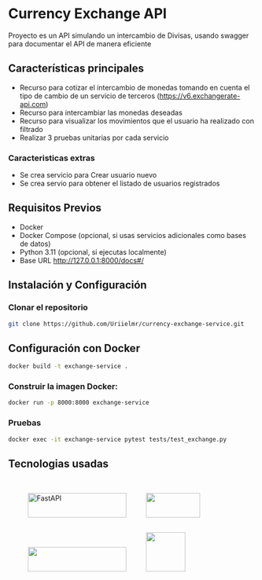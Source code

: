 # Currency Exchange API

Proyecto es un API simulando un intercambio de Divisas, usando swagger para documentar el API de manera eficiente

## Características principales

* Recurso para cotizar el intercambio de monedas tomando en cuenta el tipo de cambio de un servicio de terceros (https://v6.exchangerate-api.com) 
* Recurso para intercambiar las monedas deseadas 
* Recurso para visualizar los movimientos que el usuario ha realizado con filtrado 
* Realizar 3 pruebas unitarias por cada servicio 

### Caracteristicas extras

* Se crea servicio para Crear usuario nuevo
* Se crea servio para obtener el listado de usuarios registrados

## Requisitos Previos

- Docker
- Docker Compose (opcional, si usas servicios adicionales como bases de datos)
- Python 3.11 (opcional, si ejecutas localmente)
- Base URL http://127.0.0.1:8000/docs#/


## Instalación y Configuración

### Clonar el repositorio

```bash
git clone https://github.com/Uriielmr/currency-exchange-service.git
```

## Configuración con Docker

```bash
docker build -t exchange-service .
```

### Construir la imagen Docker:

```bash
docker run -p 8000:8000 exchange-service
```

### Pruebas
```bash
docker exec -it exchange-service pytest tests/test_exchange.py
```

## Tecnologias usadas

<img src="https://fastapi.tiangolo.com/img/logo-margin/logo-teal.png" alt="FastAPI" width="200" height="50" style="margin: 30px 0px 0px 40px;"><img src="https://www.docker.com/wp-content/uploads/2022/03/vertical-logo-monochromatic.png" width="110" height="50" style="margin: 30px 0px 0px 40px;"><img src="https://www.sqlite.org/images/sqlite370_banner.svg" width="200" height="50" style="margin: 30px 0px 0px 40px;"><img src="https://www.uvicorn.org/uvicorn.png" height="80" style="margin: 30px 0px 0px 40px;">

